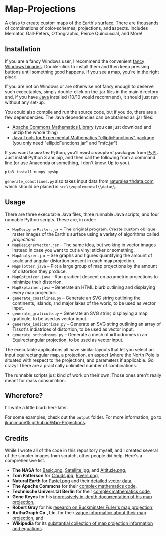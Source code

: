 # Map-Projections
A class to create custom maps of the Earth's surface. There are thousands of combinations of color-schemes, projections, and aspects. Includes Mercator, Gall-Peters, Orthographic, Peirce Quincuncial, and More!

## Installation
If you are a fancy Windows user, I recommend the convenient [fancy Windows binaries](https://github.com/jkunimune15/Map-Projections/releases). Double-click to install them and then keep pressing buttons until something good happens. If you see a map, you're in the right place.

If you are not on Windows or are otherwise not fancy enough to deserve such executables, simply double-click on the .jar files in the main directory and, if you have [Java](https://java.com/en/download/) installed (10/10 would recommend), it should just run without any set-up.

You could also compile and run the source code, but if you do, there are a few dependencies. The Java dependencies can be obtained as .jar files:

* [Apache Commons Mathematics Library](http://commons.apache.org/proper/commons-math/download_math.cgi) (you can just download and unzip the whole thing)
* [Java Tools for Experimental Mathematics "ellipticFunctions" package](http://www3.math.tu-berlin.de/jtem/downloads.html) (you only need "ellipticFunctions.jar" and "mfc.jar")

If you want to use the Python, you'll need a couple of packages from [PyPI](https://pypi.python.org/pypi). Just install Python 3 and pip, and then call the following from a command line (or use Anaconda or something, I don't know. Up to you).
~~~~
pip3 install numpy pyshp
~~~~
`generate_coastlines.py` also takes input data from [naturalearthdata.com](http://www.naturalearthdata.com/downloads/), which should be placed in `src\\zupplemental\\data\\`.

## Usage
There are three executable Java files, three runnable Java scripts, and four runnable Python scripts. These are, in order:

* `MapDesignerRaster.jar` &ndash; The original program. Create custom oblique raster images of the Earth's surface using a variety of algorithms called _projections_.  
* `MapDesignerVector.jar` &ndash; The same idea, but working in vector images instead in case you want to cut a vinyl sticker or something.  
* `MapAnalyzer.jar` &ndash; See graphs and figures quantifying the amount of scale and angular distortion present in each map projection.  
* `MapPlotter.java` &ndash; Plot a large group of map projections by the amount of distortion they produce.  
* `MapOptimizer.java` &ndash; Run gradient descent on parametric projections to minimize their distortion.  
* `MapExplainer.java` &ndash; Generate an HTML blurb outlining and displaying every map projection.
* `generate_coastlines.py` &ndash; Generate an SVG string outlining the continents, islands, and major lakes of the world, to be used as vector input.
* `generate_graticule.py` &ndash; Generate an SVG string displaying a map graticule, to be used as vector input.
* `generate_indicatrices.py` &ndash; Generate an SVG string outlining an array of Tissot's indiatrices of distortion, to be used as vector input.
* `generate_orthodromes.py` &ndash; Generate a mesh of orthodromes in an Equirectangular projection, to be used as vector input.

The executable applications all have similar layouts that let you select an input equirectangular map, a projection, an aspect (where the North Pole is situated with respect to the projection), and parameters if applicable. Go crazy! There are a practically unlimited number of combinations.

The runnable scripts just kind of work on their own. Those ones aren't really meant for mass consumption.

## Wherefore?
I'll write a little blurb here later.

For some examples, check out the `output` folder. For more information, go to [jkunimune15.github.io/Map-Projections](https://jkunimune15.github.io/Map-Projections).

## Credits
While I wrote all of the code in this repository myself, and I created several of the simpler images from scratch, other people did help. Here's a comprehensive list.
* **The NASA** for [Basic.png](https://visibleearth.nasa.gov/view.php?id=57730), [Satellite.jpg](https://visibleearth.nasa.gov/view.php?id=57752), and [Altitude.png](https://asterweb.jpl.nasa.gov/gdem.asp),
* **Tom Patterson** for [Clouds.jpg](http://www.shadedrelief.com/natural3/pages/textures.html), [Rivers.png](http://www.shadedrelief.com/natural3/pages/extra.html),
* **Natural Earth** for [Pastel.png](http://www.naturalearthdata.com/downloads/50m-raster-data/50m-natural-earth-2/) and their [detailed vector data](http://www.naturalearthdata.com/downloads/),
* **The Apache Commons** for their [complex mathematics code](https://commons.apache.org/proper/commons-math/),
* **Technische Universit&auml;t Berlin** for their [complex mathematics code](http://www3.math.tu-berlin.de/jtem/ellipticFunctions/),
* **Gene Keyes** for his [impressively in-depth documentation of his map projection](http://www.genekeyes.com/CKOG-OOo/7-CKOG-illus-&-coastline.html),
* **Robert Gray** for his [research on Buckminster Fuller's map projection](http://www.rwgrayprojects.com/rbfnotes/toc.html),
* **AuthaGraph Co., Ltd.** for their [vague information about their map projection](http://www.authagraph.com/projects/description/%E3%80%90%E4%BD%9C%E5%93%81%E8%A7%A3%E8%AA%AC%E3%80%91%E8%A8%98%E4%BA%8B01/?lang=en), and
* **Wikipedia** for its [substantial collection of map projection information and equations](https://en.wikipedia.org/wiki/List_of_map_projections).
